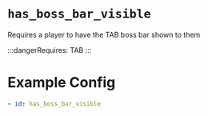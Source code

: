# `has_boss_bar_visible`

Requires a player to have the TAB boss bar shown to them

:::dangerRequires:
TAB
:::

# Example Config
```yaml
- id: has_boss_bar_visible
```
